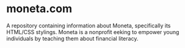 # moneta.com
A repository containing information about Moneta, specifically its HTML/CSS stylings. Moneta is a nonprofit eeking to empower young individuals by teaching them about financial literacy. 
 
 
 
